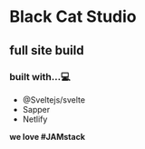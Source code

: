 # Black Cat Studio
## full site build

### built with...💻
* @Sveltejs/svelte
* Sapper
* Netlify

__we love #JAMstack__


